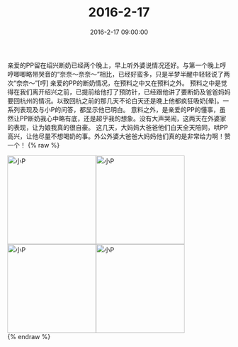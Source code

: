 ﻿---
title: "2016-2-17"
date: 2016-2-17 09:00:00
tags:
categories: 妈妈
---
亲爱的PP留在绍兴断奶已经两个晚上，早上听外婆说情况还好。与第一个晚上哼哼唧唧略带哭音的“奈奈～奈奈～”相比，已经好蛮多，只是半梦半醒中轻轻说了两次“奈奈～”[哼]
亲爱的PP的断奶情况，在预料之中又在预料之外。
预料之中是觉得在我们离开绍兴之前，已提前给他打了预防针，已经跟他讲了要断奶及爸爸妈妈要回杭州的情况。以致回杭之前的那几天不论白天还是晚上他都疯狂吸奶[晕]。一系列表现及与小P的问答，都显示他已明白。
意料之外，是亲爱的PP的懂事，虽然让PP断奶我心中略有底，还是超乎我的想象。没有大声哭闹，这两天在外婆家的表现，让为娘我真的很自豪。
这几天，大妈妈大爸爸他们白天全天陪同，哄PP高兴，让他尽量不想喝奶的事。外公外婆大爸爸大妈妈他们真的是非常给力啊！赞一个！
{% raw %}
<div style="width:500 px">
<div style="float:left; width:100 px"><img src="/images/微信图片_20171012131123.jpg" width="200" alt="小P"></div>
<div style="float:left; width:100 px"><img src="/images/微信图片_20171012131132.jpg" width="200" alt="小P"></div>
<div style="float:left; width:100 px"><img src="/images/微信图片_20171012131141.jpg" width="200" alt="小P"></div>
<div style="float:left; width:100 px"><img src="/images/微信图片_20171012131149.jpg" width="200" alt="小P"></div>
<div style="clear:both"></div>
</div>
{% endraw %}